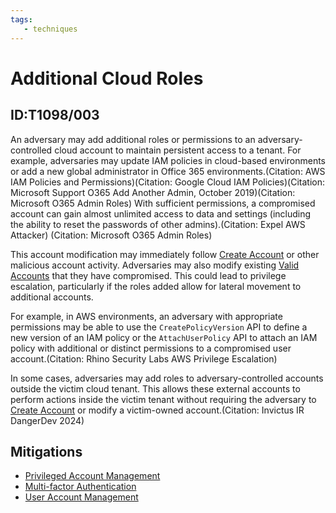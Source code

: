 ```yaml
---
tags:
   - techniques
---
```

# Additional Cloud Roles
## ID:T1098/003
An adversary may add additional roles or permissions to an adversary-controlled cloud account to maintain persistent access to a tenant. For example, adversaries may update IAM policies in cloud-based environments or add a new global administrator in Office 365 environments.(Citation: AWS IAM Policies and Permissions)(Citation: Google Cloud IAM Policies)(Citation: Microsoft Support O365 Add Another Admin, October 2019)(Citation: Microsoft O365 Admin Roles) With sufficient permissions, a compromised account can gain almost unlimited access to data and settings (including the ability to reset the passwords of other admins).(Citation: Expel AWS Attacker)
(Citation: Microsoft O365 Admin Roles) 

This account modification may immediately follow [Create Account](/mitre/techniques/T1136) or other malicious account activity. Adversaries may also modify existing [Valid Accounts](/mitre/techniques/T1078) that they have compromised. This could lead to privilege escalation, particularly if the roles added allow for lateral movement to additional accounts.

For example, in AWS environments, an adversary with appropriate permissions may be able to use the <code>CreatePolicyVersion</code> API to define a new version of an IAM policy or the <code>AttachUserPolicy</code> API to attach an IAM policy with additional or distinct permissions to a compromised user account.(Citation: Rhino Security Labs AWS Privilege Escalation)

In some cases, adversaries may add roles to adversary-controlled accounts outside the victim cloud tenant. This allows these external accounts to perform actions inside the victim tenant without requiring the adversary to [Create Account](/mitre/techniques/T1136) or modify a victim-owned account.(Citation: Invictus IR DangerDev 2024)
## Mitigations
* [Privileged Account Management](/mitre/mitigations/M1026)
* [Multi-factor Authentication](/mitre/mitigations/M1032)
* [User Account Management](/mitre/mitigations/M1018)
